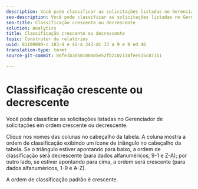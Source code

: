 ```yaml
---
description: Você pode classificar as solicitações listadas no Gerenciador de solicitações em ordem crescente ou decrescente.
seo-description: Você pode classificar as solicitações listadas no Gerenciador de solicitações em ordem crescente ou decrescente.
seo-title: Classificação crescente ou decrescente
solution: Analytics
title: Classificação crescente ou decrescente
topic: Construtor de relatórios
uuid: 81199890-c 183-4 e 42-a 343-dc 33 a 9 e 9 ed 46
translation-type: tm+mt
source-git-commit: 86fe1b3650100a05e52fb2102134fee515c871b1

---
```



# Classificação crescente ou decrescente

Você pode classificar as solicitações listadas no Gerenciador de solicitações em ordem crescente ou decrescente.

Clique nos nomes das colunas no cabeçalho da tabela. A coluna mostra a ordem de classificação exibindo um ícone de triângulo no cabeçalho da tabela. Se o triângulo estiver apontando para baixo, a ordem de classificação será decrescente (para dados alfanuméricos, 9-1 e Z-A); por outro lado, se estiver apontando para cima, a ordem será crescente (para dados alfanuméricos, 1-9 e A-Z).

A ordem de classificação padrão é crescente.
